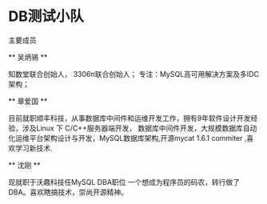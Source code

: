 # DB测试小队

主要成员

** 吴炳锡 **

知数堂联合创始人， 3306π联合创始人；
专注：MySQL高可用解决方案及多IDC架构；

** 章爱国  **

目前就职顺丰科技，从事数据库中间件和运维开发工作，拥有9年软件设计开发经验，涉及Linux 下 C/C++服务器端开发， 数据库中间件开发，大规模数据库自动化运维平台架构设计与开发，MySQL数据库架构,开源mycat 1.6.1 commiter ,喜欢学习新技术.
 
** 沈刚 **

现就职于沃趣科技任MySQL DBA职位
一个想成为程序员的码农，转行做了DBA。喜欢瞎搞技术，崇尚开源精神。